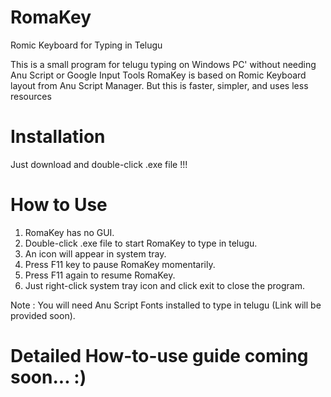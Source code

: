 # RomaKey
Romic Keyboard for Typing in Telugu

This is a small program for telugu typing on Windows PC' without needing Anu Script or Google Input Tools
RomaKey is based on Romic Keyboard layout from Anu Script Manager.
But this is faster, simpler, and uses less resources

# Installation
Just download and double-click .exe file !!!

# How to Use
1. RomaKey has no GUI.
2. Double-click .exe file to start RomaKey to type in telugu.
3. An icon will appear in system tray.
4. Press F11 key to pause RomaKey momentarily.
5. Press F11 again to resume RomaKey.
6. Just right-click system tray icon and click exit to close the program.

Note : You will need Anu Script Fonts installed to type in telugu (Link will be provided soon).

# Detailed How-to-use guide coming soon... :)
